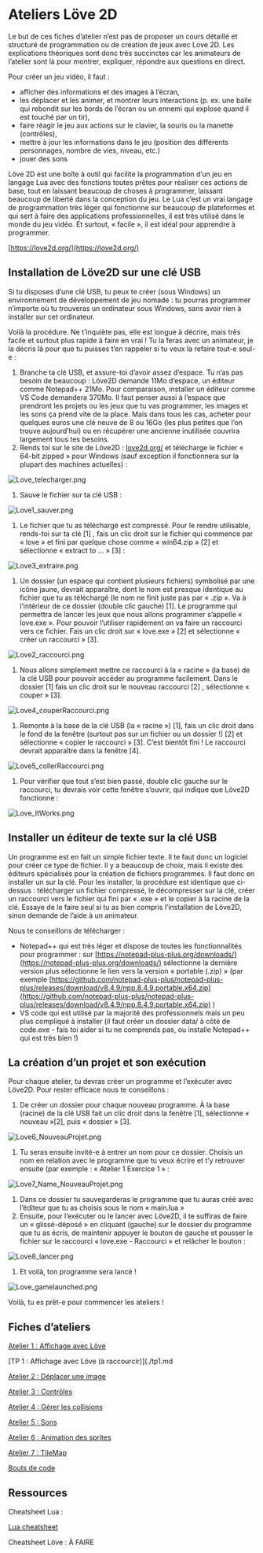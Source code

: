 # Ateliers Löve 2D

Le but de ces fiches d’atelier n’est pas de proposer un cours détaillé et structuré de programmation ou de création de jeux avec Love 2D. Les explications théoriques sont donc très succinctes car les animateurs de l’atelier sont là pour montrer, expliquer, répondre aux questions en direct.

Pour créer un jeu vidéo, il faut :

- afficher des informations et des images à l’écran,
- les déplacer et les animer, et montrer leurs interactions (p. ex. une balle qui rebondit sur les bords de l’écran ou un ennemi qui explose quand il est touché par un tir),
- faire réagir le jeu aux actions sur le clavier, la souris ou la manette (contrôles),
- mettre à jour les informations dans le jeu (position des différents personnages, nombre de vies, niveau, etc.)
- jouer des sons

Löve 2D est une boîte à outil qui facilite la programmation d’un jeu en langage Lua avec des fonctions toutes prêtes pour réaliser ces actions de base, tout en laissant beaucoup de choses à programmer, laissant beaucoup de liberté dans la conception du jeu. Le Lua c’est un vrai langage de programmation très léger qui fonctionne sur beaucoup de plateformes et qui sert à faire des applications professionnelles, il est très utilisé dans le monde du jeu vidéo. Et surtout, « facile », il est idéal  pour apprendre à programmer.

[https://love2d.org/](https://love2d.org/)

## Installation de Löve2D sur une clé USB

Si tu disposes d’une clé USB, tu peux te créer (sous Windows) un environnement de développement de jeu nomade : tu pourras programmer n’importe où tu trouveras un ordinateur sous Windows, sans avoir rien à installer sur cet ordinateur.

Voilà la procédure. Ne t’inquiète pas, elle est longue à décrire, mais très facile et surtout plus rapide à faire en vrai ! Tu la feras avec un animateur, je la décris là pour que tu puisses t’en rappeler si tu veux la refaire tout-e seul-e :

1. Branche ta clé USB, et assure-toi d’avoir assez d’espace. Tu n’as pas besoin de beaucoup : Löve2D demande 11Mo d’espace, un éditeur comme Notepad++ 21Mo. Pour comparaison, installer un éditeur comme VS Code demandera 370Mo. Il faut penser aussi à l’espace que prendront les projets ou les jeux que tu vas programmer, les images et les sons ça prend vite de la place. Mais dans tous les cas, acheter pour quelques euros une clé neuve de 8 ou 16Go (les plus petites que l’on trouve aujourd’hui) ou en récupérer une ancienne inutilisée couvrira largement tous tes besoins.
2. Rends toi sur le site de Löve2D : [love2d.org/](http://love2d.org/) et télécharge le fichier « 64-bit zipped » pour Windows (sauf exception il fonctionnera sur la plupart des machines actuelles) :

![Love_telecharger.png](img/Love_telecharger.png)

1. Sauve le fichier sur ta clé USB :

![Love1_sauver.png](img/Love1_sauver.png)

1. Le fichier que tu as téléchargé est compressé. Pour le rendre utilisable, rends-toi sur ta clé [1] , fais un clic droit sur le fichier qui commence par « love » et fini par quelque chose comme « win64.zip » [2] et sélectionne « extract to … » [3] :

![Love3_extraire.png](img/Love3_extraire.png)

1. Un dossier (un espace qui contient plusieurs fichiers) symbolisé par une icône jaune, devrait apparaître, dont le nom est presque identique au fichier que tu as téléchargé (le nom ne finit juste pas par « .zip ». Va à l’intérieur de ce dossier (double clic gauche) [1]. Le programme qui permettra de lancer les jeux que nous allons programmer s’appelle « love.exe ». Pour pouvoir l’utiliser rapidement on va faire un raccourci vers ce fichier. Fais un clic droit sur « love.exe » [2] et sélectionne « créer un raccourci » [3].

![Love2_raccourci.png](img/Love2_raccourci.png)

1. Nous allons simplement mettre ce raccourci à la « racine » (la base) de la clé USB pour pouvoir accéder au programme facilement. Dans le dossier [1] fais un clic droit sur le nouveau raccourci [2] , sélectionne « couper » [3].

![Love4_couperRaccourci.png](img/Love4_couperRaccourci.png)

1. Remonte à la base de la clé USB (la « racine ») [1], fais un clic droit dans le fond de la fenêtre (surtout pas sur un fichier ou un dossier !) [2] et sélectionne « copier le raccourci » [3]. C’est bientôt fini ! Le raccourci devrait apparaître dans la fenêtre [4].

![Love5_collerRaccourci.png](img/Love5_collerRaccourci.png)

1. Pour vérifier que tout s’est bien passé, double clic gauche sur le raccourci, tu devrais voir cette fenêtre s’ouvrir, qui indique que Löve2D fonctionne :

![Love_ItWorks.png](img/Love_ItWorks.png)

## Installer un éditeur de texte sur la clé USB

Un programme est en fait un simple fichier texte. Il te faut donc un logiciel pour créer ce type de fichier. Il y a beaucoup de choix, mais il existe des éditeurs spécialisés pour la création de fichiers programmes. Il faut donc en installer un sur la clé. Pour les installer, la procédure est identique que ci-dessus : télécharger un fichier compressé, le décompresser sur la clé, créer un raccourci vers le fichier qui fini par « .exe » et le copier à la racine de la clé. Essaye de le faire seul si tu as bien compris l’installation de Löve2D, sinon demande de l’aide à un animateur.

Nous te conseillons de télécharger :

- Notepad++ qui est très léger et dispose de toutes les fonctionnalités pour programmer : sur [https://notepad-plus-plus.org/downloads/](https://notepad-plus-plus.org/downloads/) sélectionne la dernière version plus sélectionne le lien vers la version « portable (.zip) » (par exemple [https://github.com/notepad-plus-plus/notepad-plus-plus/releases/download/v8.4.9/npp.8.4.9.portable.x64.zip](https://github.com/notepad-plus-plus/notepad-plus-plus/releases/download/v8.4.9/npp.8.4.9.portable.x64.zip) )
- VS code qui est utilisé par la majorité des professionnels mais un peu plus compliqué à installer (il faut créer un dossier data/ à côté de code.exe - fais toi aider si tu ne comprends pas, ou installe Notepad++ qui est très bien !)

## La création d’un projet et son exécution

Pour chaque atelier, tu devras créer un programme et l’exécuter avec Löve2D. Pour rester efficace nous te conseillons :

1. De créer un dossier pour chaque nouveau programme. À la base (racine) de la clé USB fait un clic droit dans la fenêtre [1], sélectionne « nouveau »[2], puis « dossier » [3].

![Love6_NouveauProjet.png](img/Love6_NouveauProjet.png)

1. Tu seras ensuite invité-e à entrer un nom pour ce dossier. Choisis un nom en relation avec le programme que tu veux écrire et t’y retrouver ensuite (par exemple : « Atelier 1 Exercice 1 » :

![Love7_Name_NouveauProjet.png](img/Love7_Name_NouveauProjet.png)

1. Dans ce dossier tu sauvegarderas le programme que tu auras créé avec l’éditeur que tu as choisis sous le nom « main.lua »
2. Ensuite, pour l’exécuter ou le lancer avec Löve2D, il te suffiras de faire un « glissé-déposé » en cliquant (gauche) sur le dossier du programme que tu as écris, de maintenir appuyer le bouton de gauche et pousser le fichier sur le raccourci « love.exe - Raccourci » et relâcher le bouton :

![Love8_lancer.png](img/Love8_lancer.png)

1. Et voilà, ton programme sera lancé !

![Love_gamelaunched.png](img/Love_gamelaunched.png)

Voilà, tu es prêt-e pour commencer les ateliers ! 

## Fiches d’ateliers

[Atelier 1 : Affichage avec Löve](./atelier1.md)

[TP 1 : Affichage avec Löve (à raccourcir)](./tp1.md

[Atelier 2 : Déplacer une image](./atelier2.md)

[Atelier 3 : Contrôles](./atelier3.md)

[Atelier 4 : Gérer les collisions](./atelier4.md)

[Atelier 5 : Sons](./atelier5.md)

[Atelier 6 : Animation des sprites](./atelier6.md)

[Atelier 7 : TileMap](./atelier7.md)

[Bouts de code](./boutsdecodes.md)

## Ressources

Cheatsheet Lua : 

[Lua cheatsheet](https://devhints.io/lua)

Cheatsheet Löve : À FAIRE

